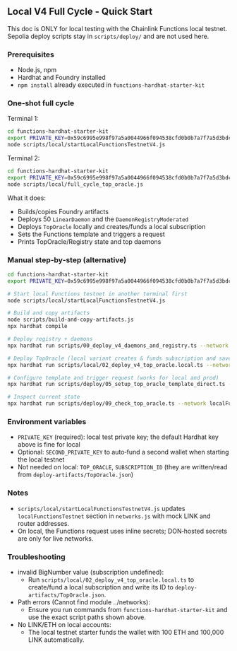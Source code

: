 ## Local V4 Full Cycle - Quick Start

This doc is ONLY for local testing with the Chainlink Functions local testnet. Sepolia deploy scripts stay in `scripts/deploy/` and are not used here.

### Prerequisites
- Node.js, npm
- Hardhat and Foundry installed
- `npm install` already executed in `functions-hardhat-starter-kit`

### One‑shot full cycle
Terminal 1:
```bash
cd functions-hardhat-starter-kit
export PRIVATE_KEY=0x59c6995e998f97a5a0044966f094538cfd0b0b7a7f7a5d3bdc0b6d1d5a0b7a5c
node scripts/local/startLocalFunctionsTestnetV4.js
```

Terminal 2:
```bash
cd functions-hardhat-starter-kit
export PRIVATE_KEY=0x59c6995e998f97a5a0044966f094538cfd0b0b7a7f7a5d3bdc0b6d1d5a0b7a5c
node scripts/local/full_cycle_top_oracle.js
```

What it does:
- Builds/copies Foundry artifacts
- Deploys 50 `LinearDaemon` and the `DaemonRegistryModerated`
- Deploys `TopOracle` locally and creates/funds a local subscription
- Sets the Functions template and triggers a request
- Prints TopOracle/Registry state and top daemons

### Manual step‑by‑step (alternative)
```bash
cd functions-hardhat-starter-kit
export PRIVATE_KEY=0x59c6995e998f97a5a0044966f094538cfd0b0b7a7f7a5d3bdc0b6d1d5a0b7a5c

# Start local Functions testnet in another terminal first
node scripts/local/startLocalFunctionsTestnetV4.js

# Build and copy artifacts
node scripts/build-and-copy-artifacts.js
npx hardhat compile

# Deploy registry + daemons
npx hardhat run scripts/00_deploy_v4_daemons_and_registry.ts --network localFunctionsTestnet

# Deploy TopOracle (local variant creates & funds subscription and saves it)
npx hardhat run scripts/local/02_deploy_v4_top_oracle.local.ts --network localFunctionsTestnet

# Configure template and trigger request (works for local and prod)
npx hardhat run scripts/deploy/05_setup_top_oracle_template_direct.ts --network localFunctionsTestnet

# Inspect current state
npx hardhat run scripts/deploy/09_check_top_oracle.ts --network localFunctionsTestnet
```

### Environment variables
- `PRIVATE_KEY` (required): local test private key; the default Hardhat key above is fine for local
- Optional: `SECOND_PRIVATE_KEY` to auto‑fund a second wallet when starting the local testnet
- Not needed on local: `TOP_ORACLE`, `SUBSCRIPTION_ID` (they are written/read from `deploy-artifacts/TopOracle.json`)

### Notes
- `scripts/local/startLocalFunctionsTestnetV4.js` updates `localFunctionsTestnet` section in `networks.js` with mock LINK and router addresses.
- On local, the Functions request uses inline secrets; DON‑hosted secrets are only for live networks.

### Troubleshooting
- invalid BigNumber value (subscription undefined):
  - Run `scripts/local/02_deploy_v4_top_oracle.local.ts` to create/fund a local subscription and write its ID to `deploy-artifacts/TopOracle.json`.
- Path errors (Cannot find module ../networks):
  - Ensure you run commands from `functions-hardhat-starter-kit` and use the exact script paths shown above.
- No LINK/ETH on local accounts:
  - The local testnet starter funds the wallet with 100 ETH and 100,000 LINK automatically.



